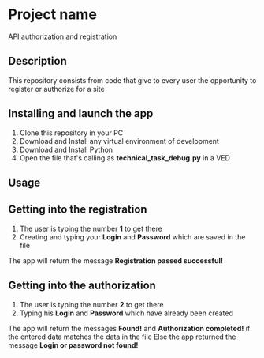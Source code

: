 # Project name
API authorization and registration

## Description
This repository consists from code that give to every user the opportunity to register or authorize for a site

## Installing and launch the app
1. Clone this repository in your PC
2. Download and Install any virtual environment of development
3. Download and Install Python
4. Open the file that's calling as **technical_task_debug.py** in a VED

## Usage

## Getting into the registration
1. The user is typing the number **1** to get there
2. Creating and typing your **Login** and **Password** which are saved in the file

The app will return the message **Registration passed successful!**

## Getting into the authorization
1. The user is typing the number **2** to get there
2. Typing his **Login** and **Password** which have already been created

The app will return the messages **Found!** and **Authorization completed!** if the entered data matches the data in the file
Else the app returned the message **Login or password not found!**


